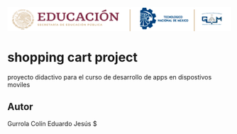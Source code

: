 <center>
   <img src= "./md/images/ITGAMBanner.png" alt="Itgam Banner">
</center>

# shopping cart project

proyecto didactivo para el curso de
desarrollo de apps en dispostivos moviles

## Autor

Gurrola Colín Eduardo Jesús $

